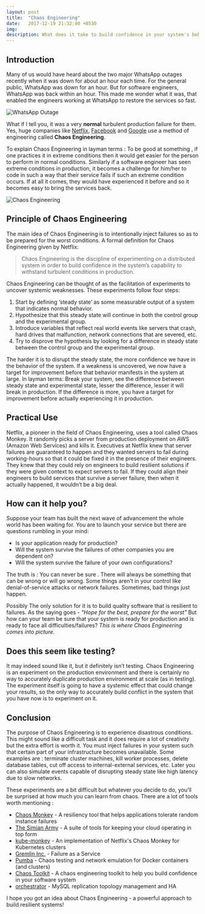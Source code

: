 ```yaml
---
layout: post
title:  "Chaos Engineering"
date:   2017-12-19 21:32:40 +0530
img: 
description: What does it take to build confidence in your system's behaviour while in production? How do companies like Netflix, Google and Twilio find unknown weaknesses in their production systems?
---
```


## Introduction

Many of us would have heard about the two major WhatsApp outages recently when it was down for about an hour each time. For the general public, WhatsApp was down for an hour. But for software engineers, WhatsApp was back within an hour. This made me wonder what it was, that enabled the engineers working at WhatsApp to restore the services so fast.

![WhatsApp Outage]({{"/assets/img/whatsapp-outage.png"}})

What if I tell you, it was a very **normal** turbulent production failure for them. Yes, huge companies like [Netflix](https://www.netflix.com/in/), [Facebook](https://www.facebook.com/) and [Google](https://www.google.co.in/) use a method of engineering called **Chaos Engineering**.

To explain Chaos Engineering in layman terms :
To be good at something , if one practices it in extreme conditions then it would get easier for the person to perform in normal conditions. Similarly if a software engineer has seen extreme conditions in production, it becomes a challenge for him/her to code in such a way that their service fails if such an extreme condition occurs. If at all it comes, they would have experienced it before and so it becomes easy to bring the services back.

![Chaos Engineering]({{"/assets/img/chaos-engineering.png"}})

## Principle of Chaos Engineering

The main idea of Chaos Engineering is to intentionally inject failures so as to be prepared for the worst conditions.
A formal definition for Chaos Engineering given by Netflix:
> Chaos Engineering is the discipline of experimenting on a distributed system in order to build confidence in the system’s capability to withstand turbulent conditions in production.

Chaos Engineering can be thought of as the facilitation of experiments to uncover systemic weaknesses. These experiments follow four steps:

1. Start by defining ‘steady state’ as some measurable output of a system that indicates normal behavior.
2. Hypothesize that this steady state will continue in both the control group and the experimental group.
3. Introduce variables that reflect real world events like servers that crash, hard drives that malfunction, network connections that are severed, etc.
4. Try to disprove the hypothesis by looking for a difference in steady state between the control group and the experimental group.

The harder it is to disrupt the steady state, the more confidence we have in the behavior of the system. If a weakness is uncovered, we now have a target for improvement before that behavior manifests in the system at large.
In layman terms: Break your system, see the difference between steady state and experimental state, lesser the difference, lesser it will break in production. If the difference is more, you have a target for improvement before actually experiencing it in production.
	
## Practical Use

Netflix, a pioneer in the field of Chaos Engineering, uses a tool called Chaos Monkey. It randomly picks a server from production deployment on AWS (Amazon Web Services) and kills it. Executives at Netflix knew that server failures are guaranteed to happen and they wanted servers to fail during working-hours so that it could be fixed it in the presence of their engineers. They knew that they could rely on engineers to build resilient solutions if they were given context to expect servers to fail. If they could align their engineers to build services that survive a server failure, then when it actually happened, it wouldn’t be a big deal.

## How can it help you?

Suppose your team has built the next wave of advancement the whole world has been waiting for. You are to launch your service but there are questions rumbling in your mind:

* Is your application ready for production?
* Will the system survive the failures of other companies you are dependent on?
* Will the system survive the failure of your own configurations?

The truth is : You can never be sure . There will always be something that can be wrong or will go wrong. Some things aren’t in your control like denial-of-service attacks or network failures. Sometimes, bad things just happen.

Possibly The only solution for it is to build quality software that is resilient to failures. As the saying goes - *"Hope for the best, prepare for the worst"*
But how can your team be sure that your system is ready for production and is ready to face all difficulties/failures? *This is where Chaos Engineering comes into picture.*

## Does this seem like testing?

It may indeed sound like it, but it definitely isn’t testing. Chaos Engineering is an experiment on the production environment and there is certainly no way to accurately duplicate production environment at scale (as in testing). The experiment itself is going to have a systemic effect that could change your results, so the only way to accurately build conflict in the system that you have now is to experiment on it.

## Conclusion

The purpose of Chaos Engineering is to experience disastrous conditions. This might sound like a difficult task and it does require a lot of creativity but the extra effort is worth it. You must inject failures in your system such that certain part of your infrastructure becomes unavailable. Some examples are : terminate cluster machines, kill worker processes, delete database tables, cut off access to internal-external services, etc. Later you can also simulate events capable of disrupting steady state like high latency due to slow networks.

These experiments are a bit difficult but whatever you decide to do, you’ll be surprised at how much you can learn from chaos.
There are a lot of tools worth mentioning :

* [Chaos Monkey](https://github.com/Netflix/chaosmonkey) - A resiliency tool that helps applications tolerate random instance failures
* [The Simian Army](https://github.com/Netflix/SimianArmy) - A suite of tools for keeping your cloud operating in top form
* [kube-monkey](https://github.com/asobti/kube-monkey) - An implementation of Netflix's Chaos Monkey for Kubernetes clusters
* [Gremlin Inc.](https://www.gremlin.com/) - Failure as a Service
* [Pumba](https://github.com/alexei-led/pumba) - Chaos testing and network emulation for Docker containers (and clusters)
* [Chaos Toolkit](https://github.com/chaostoolkit/chaostoolkit) - A chaos engineering toolkit to help you build confidence in your software system
* [orchestrator](https://github.com/github/orchestrator) - MySQL replication topology management and HA

I hope you got an idea about Chaos Engineering - a powerful approach to build resilient systems!

<!-- You’ll find this post in your `_posts` directory. Go ahead and edit it and re-build the site to see your changes. You can rebuild the site in many different ways, but the most common way is to run `jekyll serve`, which launches a web server and auto-regenerates your site when a file is updated.

To add new posts, simply add a file in the `_posts` directory that follows the convention `YYYY-MM-DD-name-of-post.ext` and includes the necessary front matter. Take a look at the source for this post to get an idea about how it works.

Jekyll also offers powerful support for code snippets:

{% highlight ruby %}
def print_hi(name)
  puts "Hi, #{name}"
end
print_hi('Tom')
#=> prints 'Hi, Tom' to STDOUT.
{% endhighlight %}

Check out the [Jekyll docs][jekyll-docs] for more info on how to get the most out of Jekyll. File all bugs/feature requests at [Jekyll’s GitHub repo][jekyll-gh]. If you have questions, you can ask them on [Jekyll Talk][jekyll-talk].

[jekyll-docs]: https://jekyllrb.com/docs/home
[jekyll-gh]:   https://github.com/jekyll/jekyll
[jekyll-talk]: https://talk.jekyllrb.com/
 -->